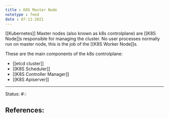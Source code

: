 ```yaml
---
title : K8S Master Node
notetype : feed
date : 07-11-2021
---
```


[[Kubernetes]] Master nodes (also known as k8s controlplane) are [[K8S Node]]s responsible for managing the cluster. No user processes normally run on master node, this is the job of the [[K8S Worker Node]]s.

These are the main components of the k8s controlplane:
- [[etcd cluster]]
- [[K8S Scheduler]]
- [[K8S Controller Manager]] 
- [[K8S Apiserver]]

-----

Status: #💡 

References:
- 
